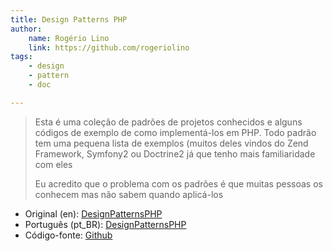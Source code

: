 ```yaml
---
title: Design Patterns PHP
author:
    name: Rogério Lino
    link: https://github.com/rogeriolino
tags:
    - design
    - pattern
    - doc

---
```


>Esta é uma coleção de padrões de projetos conhecidos e alguns códigos de exemplo de como implementá-los em PHP. Todo padrão tem uma pequena lista de exemplos (muitos deles vindos do Zend Framework, Symfony2 ou Doctrine2 já que tenho mais familiaridade com eles
>
>Eu acredito que o problema com os padrões é que muitas pessoas os conhecem mas não sabem quando aplicá-los

- Original (en): [DesignPatternsPHP](http://designpatternsphp.readthedocs.io/)
- Português (pt_BR): [DesignPatternsPHP](http://designpatternsphp.readthedocs.io/pt_BR/latest/README.html)
- Código-fonte: [Github](https://github.com/domnikl/DesignPatternsPHP)
